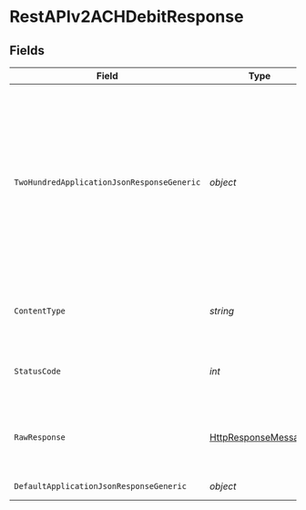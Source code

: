 # RestAPIv2ACHDebitResponse


## Fields

| Field                                                                                                                                                                                                      | Type                                                                                                                                                                                                       | Required                                                                                                                                                                                                   | Description                                                                                                                                                                                                |
| ---------------------------------------------------------------------------------------------------------------------------------------------------------------------------------------------------------- | ---------------------------------------------------------------------------------------------------------------------------------------------------------------------------------------------------------- | ---------------------------------------------------------------------------------------------------------------------------------------------------------------------------------------------------------- | ---------------------------------------------------------------------------------------------------------------------------------------------------------------------------------------------------------- |
| `TwoHundredApplicationJsonResponseGeneric`                                                                                                                                                                 | *object*                                                                                                                                                                                                   | :heavy_minus_sign:                                                                                                                                                                                         | Succesfull transaction.<br/><br><span style="color:red">*NOTE: this is an abbreviated version of the response. To see all the typical fields, check Response Schema or use "Try it out" functionality!</span><br/> |
| `ContentType`                                                                                                                                                                                              | *string*                                                                                                                                                                                                   | :heavy_check_mark:                                                                                                                                                                                         | HTTP response content type for this operation                                                                                                                                                              |
| `StatusCode`                                                                                                                                                                                               | *int*                                                                                                                                                                                                      | :heavy_check_mark:                                                                                                                                                                                         | HTTP response status code for this operation                                                                                                                                                               |
| `RawResponse`                                                                                                                                                                                              | [HttpResponseMessage](https://learn.microsoft.com/en-us/dotnet/api/system.net.http.httpresponsemessage?view=net-5.0)                                                                                       | :heavy_check_mark:                                                                                                                                                                                         | Raw HTTP response; suitable for custom response parsing                                                                                                                                                    |
| `DefaultApplicationJsonResponseGeneric`                                                                                                                                                                    | *object*                                                                                                                                                                                                   | :heavy_minus_sign:                                                                                                                                                                                         | Succesfull transaction                                                                                                                                                                                     |
